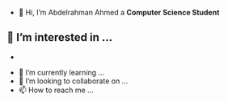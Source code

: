 - 👋 Hi, I’m Abdelrahman Ahmed a **Computer Science Student**

## 👀 I’m interested in ...
* 
- 🌱 I’m currently learning ...
- 💞️ I’m looking to collaborate on ...
- 📫 How to reach me ...

<!---
Boodyahmedhamdy/Boodyahmedhamdy is a ✨ special ✨ repository because its `README.md` (this file) appears on your GitHub profile.
You can click the Preview link to take a look at your changes.
--->
